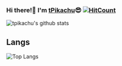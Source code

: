 ### Hi there!👋 I'm [tPikachu](#)😎 [![HitCount](http://hits.dwyl.com/tpikachu/tpikachu.svg)](http://hits.dwyl.com/tpikachu/tpikachu)

![tpikachu's github stats](https://github-readme-stats.vercel.app/api?username=tpikachu&count_private=true&show_icons=true&theme=radical)

## Langs

![Top Langs](https://github-readme-stats.vercel.app/api/top-langs/?username=tpikachu&layout=compact)

<!--
Here are some ideas to get you started:

- 🔭 I’m currently working on ...
- 🌱 I’m currently learning ...
- 👯 I’m looking to collaborate on ...
- 🤔 I’m looking for help with ...
- 💬 Ask me about ...
- 📫 How to reach me: ...
- 😄 Pronouns: ...
- ⚡ Fun fact: ...
-->

